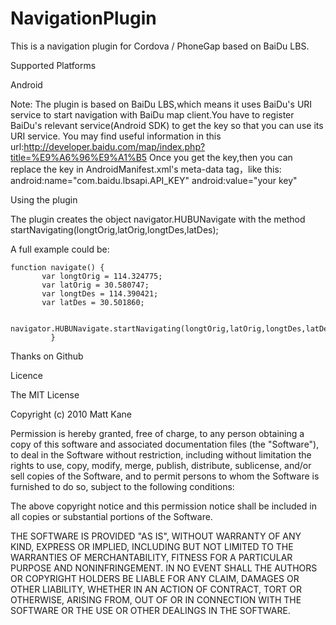 # NavigationPlugin
This is a navigation plugin for Cordova / PhoneGap based on BaiDu LBS.

Supported Platforms

Android


Note: The plugin is based on BaiDu LBS,which means it uses BaiDu's URI service to start navigation with BaiDu map client.You have to register BaiDu's relevant service(Android SDK) to get the key so that you can use its URI service.
You may find useful information in this url:http://developer.baidu.com/map/index.php?title=%E9%A6%96%E9%A1%B5
  Once you get the key,then you can replace the key in AndroidManifest.xml's meta-data tag，like this:
    android:name="com.baidu.lbsapi.API_KEY"
    android:value="your key" 

Using the plugin

The plugin creates the object navigator.HUBUNavigate with the method startNavigating(longtOrig,latOrig,longtDes,latDes);

A full example could be:


    function navigate() {  
           var longtOrig = 114.324775;
           var latOrig = 30.580747;
           var longtDes = 114.390421;
           var latDes = 30.501860;
           
           navigator.HUBUNavigate.startNavigating(longtOrig,latOrig,longtDes,latDes);
             }    

Thanks on Github

Licence

The MIT License

Copyright (c) 2010 Matt Kane

Permission is hereby granted, free of charge, to any person obtaining a copy of this software and associated documentation files (the "Software"), to deal in the Software without restriction, including without limitation the rights to use, copy, modify, merge, publish, distribute, sublicense, and/or sell copies of the Software, and to permit persons to whom the Software is furnished to do so, subject to the following conditions:

The above copyright notice and this permission notice shall be included in all copies or substantial portions of the Software.

THE SOFTWARE IS PROVIDED "AS IS", WITHOUT WARRANTY OF ANY KIND, EXPRESS OR IMPLIED, INCLUDING BUT NOT LIMITED TO THE WARRANTIES OF MERCHANTABILITY, FITNESS FOR A PARTICULAR PURPOSE AND NONINFRINGEMENT. IN NO EVENT SHALL THE AUTHORS OR COPYRIGHT HOLDERS BE LIABLE FOR ANY CLAIM, DAMAGES OR OTHER LIABILITY, WHETHER IN AN ACTION OF CONTRACT, TORT OR OTHERWISE, ARISING FROM, OUT OF OR IN CONNECTION WITH THE SOFTWARE OR THE USE OR OTHER DEALINGS IN THE SOFTWARE.

